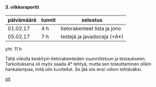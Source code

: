 #### 3. viikkoraportti


päivämäärä | tunnit | selostus |
---------|------------|-------------
01.02.17 | 4 h | tietorakenteet lista ja jono
05.02.17 | 7 h | testejä ja javadoceja (+A\*)

yht. 11 h

Tällä viikolla keskityin tietorakenteiden suunnitteluun ja testaukseen. Tarkoituksena oli myös saada A\* tehtyä, mutta sen toteuttaminen olikin hankalampaa, mitä olin kuvitellut. Se jää siis ensi viikon tehtäväksi.

[pit](https://htmlpreview.github.io/?https://github.com/inla/Sokkelo/blob/master/Dokumentaatio/pit/201702060016/index.html)
